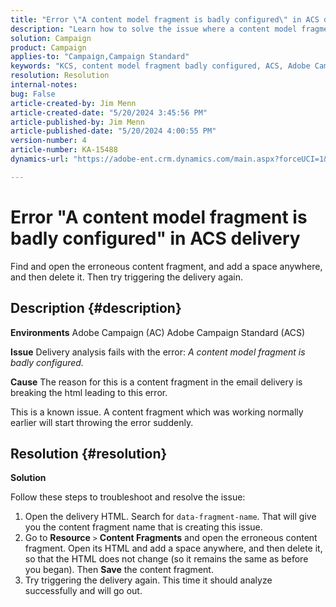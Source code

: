 ```yaml
---
title: "Error \"A content model fragment is badly configured\" in ACS delivery"
description: "Learn how to solve the issue where a content model fragment is badly configured."
solution: Campaign
product: Campaign
applies-to: "Campaign,Campaign Standard"
keywords: "KCS, content model fragment badly configured, ACS, Adobe Campaign Standard, Adobe Campaign, AC, HTML, delivery, data-fragment-name, error, "
resolution: Resolution
internal-notes: 
bug: False
article-created-by: Jim Menn
article-created-date: "5/20/2024 3:45:56 PM"
article-published-by: Jim Menn
article-published-date: "5/20/2024 4:00:55 PM"
version-number: 4
article-number: KA-15488
dynamics-url: "https://adobe-ent.crm.dynamics.com/main.aspx?forceUCI=1&pagetype=entityrecord&etn=knowledgearticle&id=7c4e1c07-c016-ef11-9f8a-6045bd006268"

---
```

# Error "A content model fragment is badly configured" in ACS delivery


Find and open the erroneous content fragment, and add a space anywhere, and then delete it. Then try triggering the delivery again.

## Description {#description}


<b>Environments</b>
 Adobe Campaign (AC)
 Adobe Campaign Standard (ACS)

<b>Issue</b>
 Delivery analysis fails with the error: *A content model fragment is badly configured.*

<b>Cause</b>
 The reason for this is a content fragment in the email delivery is breaking the html leading to this error.

This is a known issue. A content fragment which was working normally earlier will start throwing the error suddenly.


## Resolution {#resolution}


<b>Solution</b>

Follow these steps to troubleshoot and resolve the issue:

1. Open the delivery HTML. Search for `data-fragment-name`. That will give you the content fragment name that is creating this issue.
2. Go to <b>Resource</b> `>`  <b>Content Fragments</b> and open the erroneous content fragment. Open its HTML and add a space anywhere, and then delete it, so that the HTML does not change (so it remains the same as before you began). Then <b>Save</b> the content fragment.
3. Try triggering the delivery again. This time it should analyze successfully and will go out.


